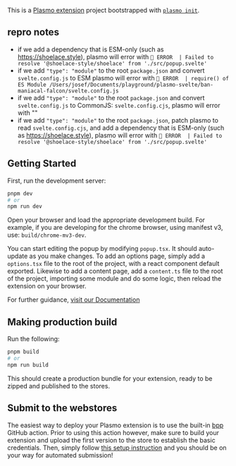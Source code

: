 This is a [Plasmo extension](https://docs.plasmo.com/) project bootstrapped with [`plasmo init`](https://www.npmjs.com/package/plasmo).

## repro notes

- if we add a dependency that is ESM-only (such as https://shoelace.style), plasmo will error with `🔴 ERROR  | Failed to resolve '@shoelace-style/shoelace' from './src/popup.svelte'`
- if we add `"type": "module"` to the root `package.json` and convert `svelte.config.js` to ESM plasmo will error with `🔴 ERROR  | require() of ES Module /Users/josef/Documents/playground/plasmo-svelte/ban-maniacal-falcon/svelte.config.js`
- if we add `"type": "module"` to the root `package.json` and convert `svelte.config.js` to CommonJS: `svelte.config.cjs`, plasmo will error with ""
- if we add `"type": "module"` to the root `package.json`, patch plasmo to read `svelte.config.cjs`, and add a dependency that is ESM-only (such as https://shoelace.style), plasmo will error with `🔴 ERROR  | Failed to resolve '@shoelace-style/shoelace' from './src/popup.svelte'`

## Getting Started

First, run the development server:

```bash
pnpm dev
# or
npm run dev
```

Open your browser and load the appropriate development build. For example, if you are developing for the chrome browser, using manifest v3, use: `build/chrome-mv3-dev`.

You can start editing the popup by modifying `popup.tsx`. It should auto-update as you make changes. To add an options page, simply add a `options.tsx` file to the root of the project, with a react component default exported. Likewise to add a content page, add a `content.ts` file to the root of the project, importing some module and do some logic, then reload the extension on your browser.

For further guidance, [visit our Documentation](https://docs.plasmo.com/)

## Making production build

Run the following:

```bash
pnpm build
# or
npm run build
```

This should create a production bundle for your extension, ready to be zipped and published to the stores.

## Submit to the webstores

The easiest way to deploy your Plasmo extension is to use the built-in [bpp](https://bpp.browser.market) GitHub action. Prior to using this action however, make sure to build your extension and upload the first version to the store to establish the basic credentials. Then, simply follow [this setup instruction](https://docs.plasmo.com/framework/workflows/submit) and you should be on your way for automated submission!
